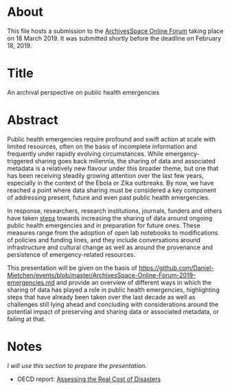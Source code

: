 # About

This file hosts a submission to the [ArchivesSpace Online Forum](https://archivesspace.atlassian.net/wiki/spaces/ADC/pages/802127927/ArchivesSpace+Online+Forum+2019) taking place on 18 March 2019. It was submitted shortly before the deadline on February 18, 2019.

# Title 

An archival perspective on public health emergencies

# Abstract

Public health emergencies require profound and swift action at scale with limited resources, often on the basis of incomplete information and frequently under rapidly evolving circumstances. While emergency-triggered sharing goes back millennia, the sharing of data and associated metadata is a relatively new flavour under this broader theme, but one that has been receiving steadily growing attention over the last few years, especially in the context of the Ebola or Zika outbreaks. By now, we have reached a point where data sharing must be considered a key component of addressing present, future and even past public health emergencies.

In response, researchers, research institutions, journals, funders and others have taken [steps](http://sites.nationalacademies.org/DBASSE/CNSTAT/DBASSE_189126) towards increasing the sharing of data around ongoing public health emergencies and in preparation for future ones. These measures range from the adoption of open lab notebooks to modifications of policies and funding lines, and they include conversations around infrastructure and cultural change as well as around the provenance and persistence of emergency-related resources.

This presentation will be given on the basis of https://github.com/Daniel-Mietchen/events/blob/master/ArchivesSpace-Online-Forum-2019-emergencies.md and provide an overview of different ways in which the sharing of data has played a role in public health emergencies, highlighting steps that have already been taken over the last decade as well as challenges still lying ahead and concluding with considerations around the potential impact of preserving and sharing data or associated metadata, or failing at that.

# Notes

*I will use this section to prepare the presentation.*

* OECD report: [Assessing the Real Cost of Disasters](http://www.oecd.org/fr/publications/assessing-the-real-cost-of-disasters-9789264298798-en.htm)
